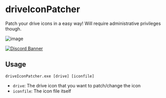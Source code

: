 # driveIconPatcher
Patch your drive icons in a easy way! Will require administrative privileges though. 

![image](https://user-images.githubusercontent.com/86447165/224643304-836b78f7-6198-4fe0-945d-b24ce56552e9.png)

[![Discord Banner](https://discordapp.com/api/guilds/1086162268816945272/widget.png?style=banner3)](https://discord.gg/MgY2hWURgK)

## Usage
`driveIconPatcher.exe [drive] [iconfile]`
* `drive`: The drive icon that you want to patch/change the icon
* `iconfile`: The icon file itself
